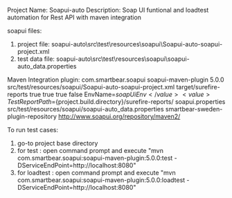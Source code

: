 Project Name: Soapui-auto
Description: Soap UI funtional and loadtest automation for Rest API with maven integration

soapui files:
1. project file: soapui-auto\src\test\resources\soapui\Soapui-auto-soapui-project.xml
2. test data file: soapui-auto\src\test\resources\soapui\soapui-auto_data.properties

Maven Integration plugin:
<plugin>
	<groupId>com.smartbear.soapui</groupId>
	<artifactId>soapui-maven-plugin</artifactId>
	<version>5.0.0</version>
	<configuration>
		<projectFile>src/test/resources/soapui/Soapui-auto-soapui-project.xml</projectFile>
		<outputFolder>target/surefire-reports</outputFolder>
		<junitReport>true</junitReport>
		<exportwAll>true</exportwAll>
		<printReport>true</printReport>
		<testFailIgnore>false</testFailIgnore>
		<projectProperties>
			<value>EnvName=${soapUiEnv}</value>
			<value>TestReportPath=${project.build.directory}/surefire-reports/</value>
		</projectProperties>
		<soapuiProperties>
			<property>
			<name>soapui.properties</name>
			<value>src/test/resources/soapui/soapui-auto_data.properties</value>
			</property>
		</soapuiProperties>
	</configuration>
</plugin>
<pluginRepositories>
	<pluginRepository>
		<id>smartbear-sweden-plugin-repository</id>
		<url>http://www.soapui.org/repository/maven2/</url>
	</pluginRepository>
</pluginRepositories>

To run test cases: 
1. go-to project base directory
2. for test : open command prompt and execute "mvn com.smartbear.soapui:soapui-maven-plugin:5.0.0:test -DServiceEndPoint=http://localhost:8080"
3. for loadtest : open command prompt and execute "mvn com.smartbear.soapui:soapui-maven-plugin:5.0.0:loadtest -DServiceEndPoint=http://localhost:8080"
